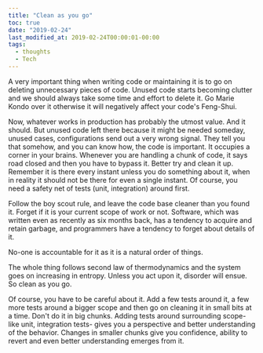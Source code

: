 ```yaml
---
title: "Clean as you go"
toc: true
date: "2019-02-24"
last_modified_at: 2019-02-24T00:00:01-00:00
tags: 
  - thoughts
  - Tech
---
```


A very important thing when writing code or maintaining it is to go on deleting unnecessary pieces of code. Unused code starts becoming clutter and we should always take some time and effort to delete it. Go Marie Kondo over it otherwise it will negatively affect your code's Feng-Shui.

Now, whatever works in production has probably the utmost value. And it should. But unused code left there because it might be needed someday, unused cases, configurations send out a very wrong signal. They tell you that somehow, and you can know how, the code is important. It occupies a corner in your brains. Whenever you are handling a chunk of code, it says road closed and then you have to bypass it. Better try and clean it up. Remember it is there every instant unless you do something about it, when in reality it should not be there for even a single instant. Of course, you need a safety net of tests (unit, integration) around first.

Follow the boy scout rule, and leave the code base cleaner than you found it. Forget if it is your current scope of work or not. Software, which was written even as recently as six months back, has a tendency to acquire and retain garbage, and programmers have a tendency to forget about details of it.

No-one is accountable for it as it is a natural order of things.

The whole thing follows second law of thermodynamics and the system goes on increasing in entropy. Unless you act upon it, disorder will ensue. So clean as you go.

Of course, you have to be careful about it. Add a few tests around it, a few more tests around a bigger scope and then go on cleaning it in small bits at a time. Don't do it in big chunks. Adding tests around surrounding scope- like unit, integration tests- gives you a perspective and better understanding of the behavior. Changes in smaller chunks give you confidence, ability to revert and even better understanding emerges from it.
